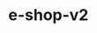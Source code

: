 # e-shop-v2
<!-- ### 簡述
> 以電商為主題的Web練習專案, 後端採用.Net、前端使用Angular。分為前台和後台兩個操作頁面。

### Demo
* [前台網站](https://e-shop-v2-clark.herokuapp.com/)
    * 初次訪問可能會略久(主機休眠喚醒)
    * 圖片資料皆從網路取得
    * 更新日期: 2022/10/13
* [後台網站](https://e-shop-v2-clark.herokuapp.com/admin/login)
    * 帳號 : Clark
    * 密碼 : test123
    * `ps: 此帳號只有檢視權限`

### 使用技術
* Frontend
    * Angular 13
* Backend
    * .Net 6
* Database
    * PostgreSQL
* Search
    * Elasticsearch
* Cache
    * Redis
    * MemoryCache
* Queue
    * RabbitMQ
* Log
    * Serilog
* Paas
    * Heroku -->

<!-- ### 架構圖 -->
<!-- [架構圖](https://i.imgur.com/vxqnSCT.png) -->